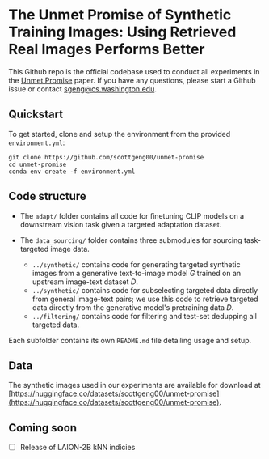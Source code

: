 # The Unmet Promise of Synthetic Training Images: Using Retrieved Real Images Performs Better

This Github repo is the official codebase used to conduct all experiments in the [Unmet Promise](https://arxiv.org/abs/2406.05184) paper. If you have any questions, please start a Github issue or contact sgeng@cs.washington.edu.

## Quickstart

 To get started, clone and setup the environment from the provided `environment.yml`:
```
git clone https://github.com/scottgeng00/unmet-promise
cd unmet-promise
conda env create -f environment.yml
```


## Code structure

- The `adapt/` folder contains all code for finetuning CLIP models on a downstream vision task given a targeted adaptation dataset.

- The `data_sourcing/` folder contains three submodules for sourcing task-targeted image data.
    - `../synthetic/` contains code for generating targeted synthetic images from a generative text-to-image model $G$ trained on an upstream image-text dataset $D$.
    - `../synthetic/` contains code for subselecting targeted data directly from general image-text pairs; we use this code to retrieve targeted data directly from the generative model's pretraining data $D$. 
    - `../filtering/` contains code for filtering and test-set dedupping all targeted data.

Each subfolder contains its own `README.md` file detailing usage and setup.


## Data
The synthetic images used in our experiments are available for download at [https://huggingface.co/datasets/scottgeng00/unmet-promise](https://huggingface.co/datasets/scottgeng00/unmet-promise).


## Coming soon
- [ ] Release of LAION-2B kNN indicies 
